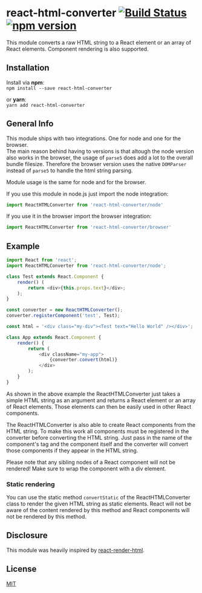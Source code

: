 # react-html-converter [![Build Status](https://travis-ci.org/Sethorax/react-html-converter.svg?branch=master)](https://travis-ci.org/Sethorax/react-html-converter) [![npm version](https://badge.fury.io/js/react-html-converter.svg)](https://badge.fury.io/js/react-html-converter)

This module converts a raw HTML string to a React element or an array of React elements. Component rendering is also supported.  

## Installation

Install via **npm**:  
`npm install --save react-html-converter`

or **yarn**:  
`yarn add react-html-converter`

## General Info

This module ships with two integrations. One for node and one for the browser.  
The main reason behind having to versions is that altough the node version also works in the browser, the usage of `parse5` does add a lot to the overall bundle filesize. Therefore the browser version uses the native `DOMParser` instead of `parse5` to handle the html string parsing.

Module usage is the same for node and for the browser.

If you use this module in node.js just import the node integration:  

```js
import ReactHTMLConverter from 'react-html-converter/node'
```

If you use it in the browser import the browser integration:  

```js
import ReactHTMLConverter from 'react-html-converter/browser'
```

## Example

```js
import React from 'react';
import ReactHTMLConverter from 'react-html-converter/node';

class Test extends React.Component {
    render() (
        return <div>{this.props.text}</div>;
    );
}

const converter = new ReactHTMLConverter();
converter.registerComponent('test', Test);

const html = '<div class="my-div"><Test text="Hello World" /></div>';

class App extends React.Component {
    render() {
        return (
            <div className="my-app">
                {converter.convert(html)}
            </div>
        );
    }
}
```

As shown in the above example the ReactHTMLConverter just takes a simple HTML string as an argument and returns a React element or an array of React elements. Those elements can then be easily used in other React components.

The ReactHTMLConverter is also able to create React components from the HTML string. To make this work all components must be registered in the converter before converting the HTML string. Just pass in the name of the component's tag and the component itself and the converter will convert those components if they appear in the HTML string.

Please note that any sibling nodes of a React component will not be rendered! Make sure to wrap the component with a div element.

### Static rendering
You can use the static method `convertStatic` of the ReactHTMLConverter class to render the given HTML string as static elements. React will not be aware of the content rendered by this method and React components will not be rendered by this method.

## Disclosure

This module was heavily inspired by [react-render-html](https://github.com/noraesae/react-render-html).

## License

[MIT](LICENSE)
